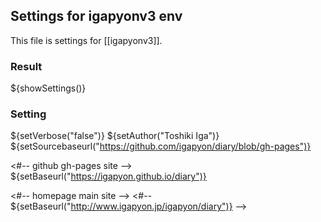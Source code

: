 ## Settings for igapyonv3 env

This file is settings for [[igapyonv3]].

### Result

${showSettings()}

### Setting

${setVerbose("false")}
${setAuthor("Toshiki Iga")}
${setSourcebaseurl("https://github.com/igapyon/diary/blob/gh-pages")}

<#-- github gh-pages site -->
${setBaseurl("https://igapyon.github.io/diary")}

<#-- homepage main site -->
<#--
${setBaseurl("http://www.igapyon.jp/igapyon/diary")}
-->
